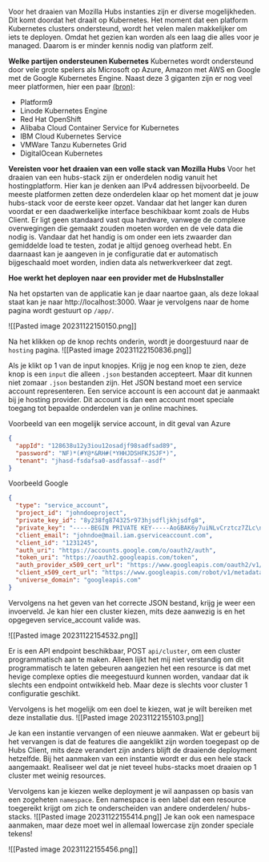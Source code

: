 Voor het draaien van Mozilla Hubs instanties zijn er diverse mogelijkheden. Dit komt doordat het draait op Kubernetes. Het moment dat een platform Kubernetes clusters ondersteund, wordt het velen malen makkelijker om iets te deployen. Omdat het gezien kan worden als een laag die alles voor je managed. Daarom is er minder kennis nodig van platform zelf. 

**Welke partijen ondersteunen Kubernetes**
Kubernetes wordt ondersteund door vele grote spelers als Microsoft op Azure, Amazon met AWS en Google met de Google Kubernetes Engine. Naast deze 3 giganten zijn er nog veel meer platformen, hier een paar [(bron)](https://technologymagazine.com/top10/top-10-managed-kubernetes-platforms):
- Platform9
- Linode Kubernetes Engine
- Red Hat OpenShift
- Alibaba Cloud Container Service for Kubernetes
- IBM Cloud Kubernetes Service
- VMWare Tanzu Kubernetes Grid
- DigitalOcean Kubernetes

**Vereisten voor het draaien van een volle stack van Mozilla Hubs**
Voor het draaien van een hubs-stack zijn er onderdelen nodig vanuit het hostingplatform. Hier kan je denken aan IPv4 addressen bijvoorbeeld. De meeste platformen zetten deze onderdelen klaar op het moment dat je jouw hubs-stack voor de eerste keer opzet. Vandaar dat het langer kan duren voordat er een daadwerkelijke interface beschikbaar komt zoals de Hubs Client. Er ligt geen standaard vast qua hardware, vanwege de complexe overwegingen die gemaakt zouden moeten worden en de vele data die nodig is. Vandaar dat het handig is om onder een iets zwaarder dan gemiddelde load te testen, zodat je altijd genoeg overhead hebt. En daarnaast kan je aangeven in je configuratie dat er automatisch bijgeschaald moet worden, indien data als netwerkverkeer dat zegt.



**Hoe werkt het deployen naar een provider met de HubsInstaller**

Na het opstarten van de applicatie kan je daar naartoe gaan, als deze lokaal staat kan je naar http://localhost:3000. Waar je vervolgens naar de home pagina wordt gestuurt op `/app/`. 

![[Pasted image 20231122150150.png]]

Na het klikken op de knop rechts onderin, wordt je doorgestuurd naar de `hosting` pagina. 
![[Pasted image 20231122150836.png]]

Als je klikt op 1 van de input knopjes. Krijg je nog een knop te zien, deze knop is een `input` die alleen `.json` bestanden accepteert. Maar dit kunnen niet zomaar `.json` bestanden zijn. Het JSON bestand moet een service account representeren. Een service account is een account dat je aanmaakt bij je hosting provider. Dit account is dan een account moet speciale toegang tot bepaalde onderdelen van je online machines.

Voorbeeld van een mogelijk service account, in dit geval van Azure
```json
{                                                        
  "appId": "128638u12y3iou12osadjf98sadfsad89",       
  "password": "NF)*(#Y@*&RH#(*YHHJDSHFKJSJF*)",
  "tenant": "jhasd-fsdafsa0-asdfassaf--asdf"       
}                                                        
```
Voorbeeld Google 
```json
{
  "type": "service_account",
  "project_id": "johndoeproject",
  "private_key_id": "8y238fg874325r973hjsdfljkhjsdfg8",
  "private_key": "-----BEGIN PRIVATE KEY-----AoGBAK6y7uiNLvCrztcz7ZLc\nX2p22mCBBX7ZFyIkRMl+AKf3oTaR5JCZUKxO+ELWGWF1Nxf40IdQEIQmXTycqsch\nQvezDw6NY/dNyzXt2luKaX3b7IPJY0ULI+uJGzD87tDBNLI7BZrnXNLy9H2Spf9h\nyYwBSWqwBkyclgOLHxjxfXxU\n-----END PRIVATE KEY-----\n",
  "client_email": "johndoe@mail.iam.gserviceaccount.com",
  "client_id": "1231245",
  "auth_uri": "https://accounts.google.com/o/oauth2/auth",
  "token_uri": "https://oauth2.googleapis.com/token",
  "auth_provider_x509_cert_url": "https://www.googleapis.com/oauth2/v1/certs",
  "client_x509_cert_url": "https://www.googleapis.com/robot/v1/metadata/x509/installerapi%40johndoe-mail.iam.gserviceaccount.com",
  "universe_domain": "googleapis.com"
}
```


Vervolgens na het geven van het correcte JSON bestand, krijg je weer een invoerveld. Je kan hier een cluster kiezen, mits deze aanwezig is en het opgegeven service_account valide was.

![[Pasted image 20231122154532.png]]

Er is een API endpoint beschikbaar, POST `api/cluster`, om een cluster programmatisch aan te maken. Alleen lijkt het mij niet verstandig om dit programmatisch te laten gebeuren aangezien het een resource is dat met hevige complexe opties die meegestuurd kunnen worden, vandaar dat ik slechts een endpoint ontwikkeld heb. Maar deze is slechts voor cluster 1 configuratie geschikt.

Vervolgens is het mogelijk om een doel te kiezen, wat je wilt bereiken met deze installatie dus. 
![[Pasted image 20231122155103.png]]

Je kan een instantie vervangen of een nieuwe aanmaken. Wat er gebeurt bij het vervangen is dat de features die aangeklikt zijn worden toegepast op de Hubs Client, mits deze verandert zijn anders blijft de draaiende deployment hetzelfde. Bij het aanmaken van een instantie wordt er dus een hele stack aangemaakt. Realiseer wel dat je niet teveel hubs-stacks moet draaien op 1 cluster met weinig resources.

Vervolgens kan je kiezen welke deployment je wil aanpassen op basis van een zogeheten `namespace`. Een namespace is een label dat een resource toegereikt krijgt om zich te onderscheiden van andere onderdelen/ hubs-stacks. 
![[Pasted image 20231122155414.png]]
Je kan ook een namespace aanmaken, maar deze moet wel in allemaal lowercase zijn zonder speciale tekens!

![[Pasted image 20231122155456.png]]

